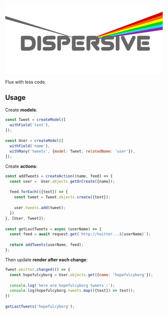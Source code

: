 ![Dispersive](https://raw.githubusercontent.com/dawee/dispersive-logo/master/dispersive-white-bg.png)

Flux with less code.

## Usage

Create **models**:

```js
const Tweet = createModel([
  withField('text'),
]);

const User = createModel([
  withField('name'),
  withMany('tweets', {model: Tweet, relatedName: 'user'}),
]);
```

Create **actions**:

```js
const addTweets = createAction((name, feed) => {
  const user =  User.objects.getOrCreate({name});

  feed.forEach(({text}) => {
    const tweet = Tweet.objects.create({text});

    user.tweets.add(tweet);
  })
}, [User, Tweet]);

const getLastTweets = async (userName) => {
  const feed = await request.get(`http://twitter...${userName}`);

  return addTweets(userName, feed);
};
```

Then update **render after each change**:

```js
Tweet.emitter.changed(() => {
  const hopefulcyborg = User.objects.get({name: 'hopefulcyborg'});

  console.log('here are hopefulcyborg tweets :');
  console.log(hopefulcyborg.tweets.map(({text}) => text));
})

getLastTweets('hopefulcyborg');
```
